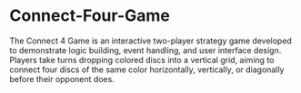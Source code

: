 # Connect-Four-Game
The Connect 4 Game is an interactive two-player strategy game developed to demonstrate logic building, event handling, and user interface design. Players take turns dropping colored discs into a vertical grid, aiming to connect four discs of the same color horizontally, vertically, or diagonally before their opponent does.
